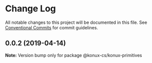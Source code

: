 # Change Log

All notable changes to this project will be documented in this file.
See [Conventional Commits](https://conventionalcommits.org) for commit guidelines.

## 0.0.2 (2019-04-14)

**Note:** Version bump only for package @konux-cs/konux-primitives

